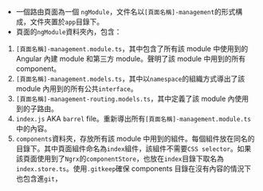 - 一個路由頁面為一個 `ngModule`，文件名以`[頁面名稱]-management`的形式構成，文件夾置於`app`目錄下。
- 頁面的`ngModule`資料夾內，包含：

1. `[頁面名稱]-management.module.ts`，其中包含了所有該 module 中使用到的 Angular 內建 module 和第三方 module。聲明了該 module 中用到的所有 component。
2. `[頁面名稱]-management.models.ts`，其中以`namespace`的組織方式導出了該 module 內用到的所有公共`interface`。
3. `[頁面名稱]-management-routing.models.ts`，其中定義了該 module 內使用到的子路由。
4. `index.js` AKA `barrel` file。重新導出所有`[頁面名稱]-management.module.ts`中的內容。
5. `components`資料夾，存放所有該 module 中用到的組件。每個組件放在同名的目錄下。其中頁面組件命名為`index`組件，該組件不需要`CSS selector`。如果該頁面使用到了`Ngrx`的`componentStore`，也放在`index`目錄下取名為`index.store.ts`。使用`.gitkeep`確保 components 目錄在沒有內容的情況下也包含進`git`，
